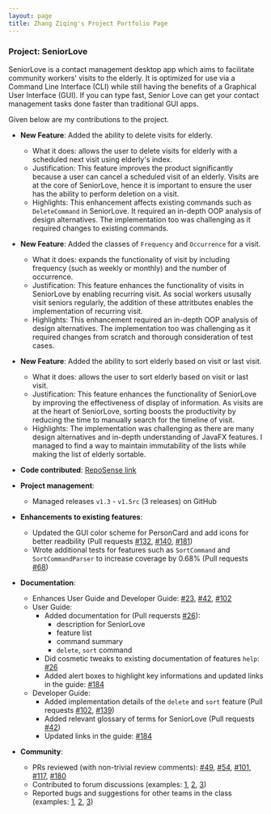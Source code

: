 ```yaml
---
layout: page
title: Zhang Ziqing's Project Portfolio Page
---
```


### Project: SeniorLove

SeniorLove is a contact management desktop app which aims to facilitate community workers' visits to the elderly. It is optimized for use via a Command Line Interface (CLI) while still having the benefits of a Graphical User Interface (GUI). If you can type fast, Senior Love can get your contact management tasks done faster than traditional GUI apps.

Given below are my contributions to the project.

- **New Feature**: Added the ability to delete visits for elderly.

  - What it does: allows the user to delete visits for elderly with a scheduled next visit using elderly's index.
  - Justification: This feature improves the product significantly because a user can cancel a scheduled visit of an elderly. Visits are at the core of SeniorLove, hence it is important to ensure the user has the ability to perform deletion on a visit.
  - Highlights: This enhancement affects existing commands such as `DeleteCommand` in SeniorLove. It required an in-depth OOP analysis of design alternatives. The implementation too was challenging as it required changes to existing commands.

- **New Feature**: Added the classes of `Frequency` and `Occurrence` for a visit.

  - What it does: expands the functionality of visit by including frequency (such as weekly or monthly) and the number of occurrence.
  - Justification: This feature enhances the functionality of visits in SeniorLove by enabling recurring visit. As social workers ususally visit seniors regularly, the addition of these attritbutes enables the implementation of recurring visit.
  - Highlights: This enhancement required an in-depth OOP analysis of design alternatives. The implementation too was challenging as it required changes from scratch and thorough consideration of test cases.

- **New Feature**: Added the ability to sort elderly based on visit or last visit.

  - What it does: allows the user to sort elderly based on visit or last visit.
  - Justification: This feature enhances the functionality of SeniorLove by improving the effectiveness of display of information. As visits are at the heart of SeniorLove, sorting boosts the productivity by reducing the time to manually search for the timeline of visit.
  - Highlights: The implementation was challenging as there are many design alternatives and in-depth understanding of JavaFX features. I managed to find a way to maintain immutability of the lists while making the list of elderly sortable.

- **Code contributed**: [RepoSense link](https://nus-cs2103-ay2122s1.github.io/tp-dashboard/?search=&sort=groupTitle&sortWithin=title&timeframe=commit&mergegroup=&groupSelect=groupByRepos&breakdown=true&checkedFileTypes=docs~functional-code~test-code~other&since=2021-09-17&tabOpen=true&tabType=authorship&tabAuthor=ziqing26&tabRepo=AY2122S1-CS2103-T14-1%2Ftp%5Bmaster%5D&authorshipIsMergeGroup=false&authorshipFileTypes=docs~functional-code~test-code&authorshipIsBinaryFileTypeChecked=false)

- **Project management**:

  - Managed releases `v1.3` - `v1.5rc` (3 releases) on GitHub

- **Enhancements to existing features**:

  - Updated the GUI color scheme for PersonCard and add icons for better readbility (Pull requests [\#132](https://github.com/AY2122S1-CS2103-T14-1/tp/pull/132), [\#140](https://github.com/AY2122S1-CS2103-T14-1/tp/pull/140), [\#181](https://github.com/AY2122S1-CS2103-T14-1/tp/pull/181))
  - Wrote additional tests for features such as `SortCommand` and `SortCommandParser` to increase coverage by 0.68% (Pull requests [\#68](https://github.com/AY2122S1-CS2103-T14-1/tp/pull/68))

- **Documentation**:

  - Enhances User Guide and Developer Guide: [\#23](https://github.com/AY2122S1-CS2103-T14-1/tp/pull/23), [\#42](https://github.com/AY2122S1-CS2103-T14-1/tp/pull/42), [\#102](https://github.com/AY2122S1-CS2103-T14-1/tp/pull/102)
  - User Guide:
    - Added documentation for (Pull requersts [\#26](https://github.com/AY2122S1-CS2103-T14-1/tp/pull/26)):
      - description for SeniorLove
      - feature list
      - command summary
      - `delete`, `sort` command
    - Did cosmetic tweaks to existing documentation of features `help`: [\#26](https://github.com/AY2122S1-CS2103-T14-1/tp/pull/26)
    - Added alert boxes to highlight key informations and updated links in the guide: [\#184](https://github.com/AY2122S1-CS2103-T14-1/tp/pull/184)
  - Developer Guide:
    - Added implementation details of the `delete` and `sort` feature (Pull requests [\#102](https://github.com/AY2122S1-CS2103-T14-1/tp/pull/102), [\#139](https://github.com/AY2122S1-CS2103-T14-1/tp/pull/139))
    - Added relevant glossary of terms for SeniorLove (Pull requests [\#42](https://github.com/AY2122S1-CS2103-T14-1/tp/pull/42))
    - Updated links in the guide: [\#184](https://github.com/AY2122S1-CS2103-T14-1/tp/pull/184)

- **Community**:
  - PRs reviewed (with non-trivial review comments): [\#49](https://github.com/AY2122S1-CS2103-T14-1/tp/pull/49), [\#54](https://github.com/AY2122S1-CS2103-T14-1/tp/pull/54), [\#101](https://github.com/AY2122S1-CS2103-T14-1/tp/pull/101), [\#117](https://github.com/AY2122S1-CS2103-T14-1/tp/pull/117), [\#180](https://github.com/AY2122S1-CS2103-T14-1/tp/pull/180)
  - Contributed to forum discussions (examples: [1](https://github.com/nus-cs2103-AY2122S1/forum/issues/66), [2](https://github.com/nus-cs2103-AY2122S1/forum/issues/86), [3](https://github.com/nus-cs2103-AY2122S1/forum/issues/353))
  - Reported bugs and suggestions for other teams in the class (examples: [1](https://github.com/ziqing26/ped/issues/9), [2](https://github.com/ziqing26/ped/issues/2), [3](https://github.com/ziqing26/ped/issues/8))
